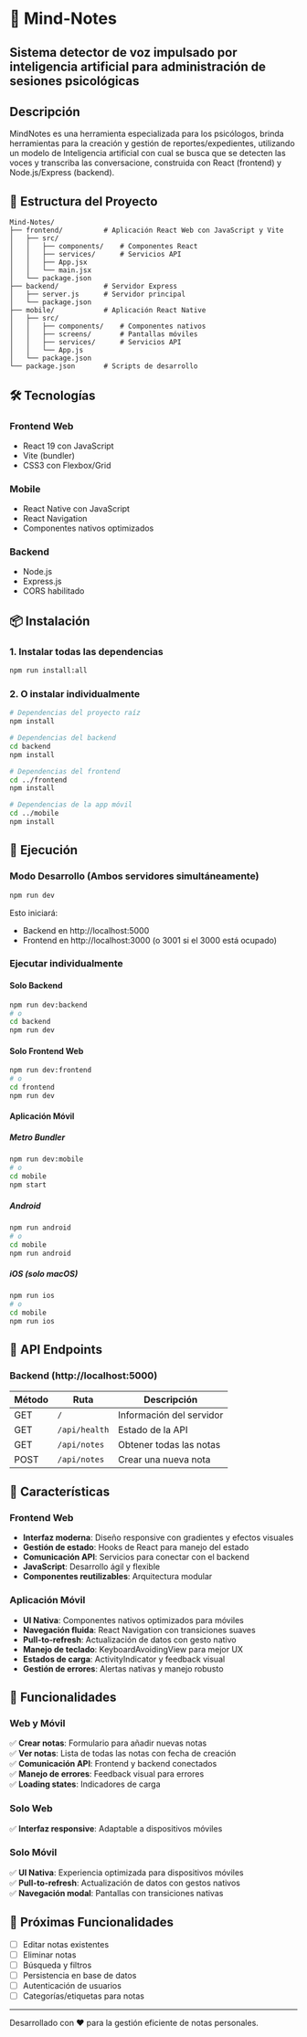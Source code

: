 # 🧠 Mind-Notes
## Sistema detector de voz impulsado por inteligencia artificial para administración de sesiones psicológicas
## Descripción
MindNotes es una herramienta especializada para los psicólogos, brinda herramientas para la creación y gestión de reportes/expedientes, utilizando un modelo de Inteligencia artificial con cual se busca que se detecten las voces y transcriba las conversacione, construida con React (frontend) y Node.js/Express (backend).

## 🚀 Estructura del Proyecto

```
Mind-Notes/
├── frontend/          # Aplicación React Web con JavaScript y Vite
│   ├── src/
│   │   ├── components/    # Componentes React
│   │   ├── services/      # Servicios API
│   │   ├── App.jsx
│   │   └── main.jsx
│   └── package.json
├── backend/           # Servidor Express
│   ├── server.js      # Servidor principal
│   └── package.json
├── mobile/            # Aplicación React Native
│   ├── src/
│   │   ├── components/    # Componentes nativos
│   │   ├── screens/       # Pantallas móviles
│   │   ├── services/      # Servicios API
│   │   └── App.js
│   └── package.json
└── package.json       # Scripts de desarrollo
```

## 🛠️ Tecnologías

### Frontend Web
- React 19 con JavaScript
- Vite (bundler)
- CSS3 con Flexbox/Grid

### Mobile
- React Native con JavaScript
- React Navigation
- Componentes nativos optimizados

### Backend
- Node.js
- Express.js
- CORS habilitado

## 📦 Instalación

### 1. Instalar todas las dependencias
```bash
npm run install:all
```

### 2. O instalar individualmente
```bash
# Dependencias del proyecto raíz
npm install

# Dependencias del backend
cd backend
npm install

# Dependencias del frontend
cd ../frontend
npm install

# Dependencias de la app móvil
cd ../mobile
npm install
```

## 🚀 Ejecución

### Modo Desarrollo (Ambos servidores simultáneamente)
```bash
npm run dev
```
Esto iniciará:
- Backend en http://localhost:5000
- Frontend en http://localhost:3000 (o 3001 si el 3000 está ocupado)

### Ejecutar individualmente

#### Solo Backend
```bash
npm run dev:backend
# o
cd backend
npm run dev
```

#### Solo Frontend Web
```bash
npm run dev:frontend
# o
cd frontend
npm run dev
```

#### Aplicación Móvil

##### Metro Bundler
```bash
npm run dev:mobile
# o
cd mobile
npm start
```

##### Android
```bash
npm run android
# o
cd mobile
npm run android
```

##### iOS (solo macOS)
```bash
npm run ios
# o
cd mobile
npm run ios
```

## 📡 API Endpoints

### Backend (http://localhost:5000)

| Método | Ruta | Descripción |
|--------|------|-------------|
| GET | `/` | Información del servidor |
| GET | `/api/health` | Estado de la API |
| GET | `/api/notes` | Obtener todas las notas |
| POST | `/api/notes` | Crear una nueva nota |

## 🎨 Características

### Frontend Web
- **Interfaz moderna**: Diseño responsive con gradientes y efectos visuales
- **Gestión de estado**: Hooks de React para manejo del estado
- **Comunicación API**: Servicios para conectar con el backend
- **JavaScript**: Desarrollo ágil y flexible
- **Componentes reutilizables**: Arquitectura modular

### Aplicación Móvil
- **UI Nativa**: Componentes nativos optimizados para móviles
- **Navegación fluida**: React Navigation con transiciones suaves
- **Pull-to-refresh**: Actualización de datos con gesto nativo
- **Manejo de teclado**: KeyboardAvoidingView para mejor UX
- **Estados de carga**: ActivityIndicator y feedback visual
- **Gestión de errores**: Alertas nativas y manejo robusto

## 🌟 Funcionalidades

### Web y Móvil
✅ **Crear notas**: Formulario para añadir nuevas notas  
✅ **Ver notas**: Lista de todas las notas con fecha de creación  
✅ **Comunicación API**: Frontend y backend conectados  
✅ **Manejo de errores**: Feedback visual para errores  
✅ **Loading states**: Indicadores de carga  

### Solo Web
✅ **Interfaz responsive**: Adaptable a dispositivos móviles

### Solo Móvil  
✅ **UI Nativa**: Experiencia optimizada para dispositivos móviles  
✅ **Pull-to-refresh**: Actualización de datos con gestos nativos  
✅ **Navegación modal**: Pantallas con transiciones nativas  

## 🚧 Próximas Funcionalidades

- [ ] Editar notas existentes
- [ ] Eliminar notas
- [ ] Búsqueda y filtros
- [ ] Persistencia en base de datos
- [ ] Autenticación de usuarios
- [ ] Categorías/etiquetas para notas

---

Desarrollado con ❤️ para la gestión eficiente de notas personales.
